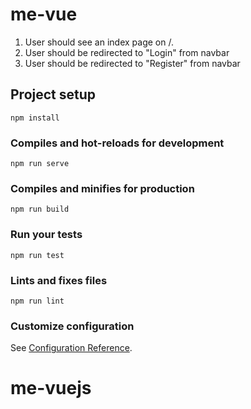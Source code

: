 # me-vue

1. User should see an index page on /.
2. User should be redirected to "Login" from navbar
3. User should be redirected to "Register" from navbar

## Project setup
```
npm install
```

### Compiles and hot-reloads for development
```
npm run serve
```

### Compiles and minifies for production
```
npm run build
```

### Run your tests
```
npm run test
```

### Lints and fixes files
```
npm run lint
```

### Customize configuration
See [Configuration Reference](https://cli.vuejs.org/config/).
# me-vuejs
